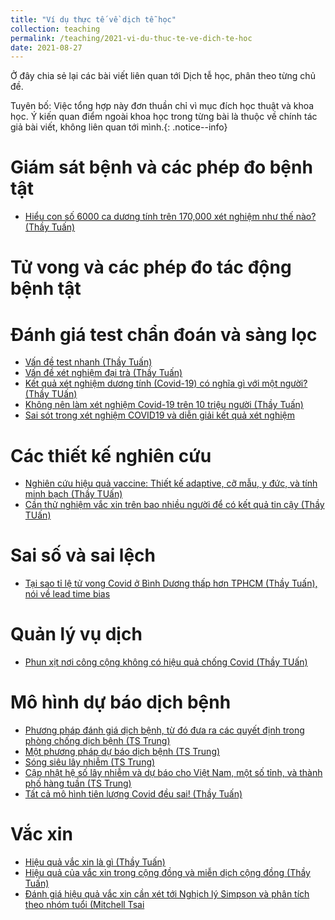 ```yaml
---
title: "Ví dụ thực tế về dịch tễ học"
collection: teaching
permalink: /teaching/2021-vi-du-thuc-te-ve-dich-te-hoc
date: 2021-08-27
---
```

Ở đây chia sẻ lại các bài viết liên quan tới Dịch tễ học, phân theo từng chủ đề. 

Tuyên bố: Việc tổng hợp này đơn thuần chỉ vì mục đích học thuật và khoa học. Ý kiến quan điểm ngoài khoa học trong từng bài là thuộc về chính tác giả bài viết, không liên quan tới mình.{: .notice--info}

Giám sát bệnh và các phép đo bệnh tật
=====
- [Hiểu con số 6000 ca dương tính trên 170,000 xét nghiệm như thế nào? (Thầy Tuấn)](https://nguyenvantuan.info/2021/08/26/hieu-con-so-6000-ca-duong-tinh-tren-170000-xet-nghiem-nhu-the-nao/)


Tử vong và các phép đo tác động bệnh tật
=====

Đánh giá test chẩn đoán và sàng lọc
=====
- [Vấn đề test nhanh (Thầy Tuấn)](https://nguyenvantuan.info/2021/08/19/van-de-test-nhanh/)
- [Vấn đề xét nghiệm đại trà (Thầy Tuấn)](https://nguyenvantuan.info/2021/08/22/van-de-xet-nghiem-dai-tra/)
- [Kết quả xét nghiệm dương tính (Covid-19) có nghĩa gì với một người? (Thầy TUấn)](https://nguyenvantuan.info/2021/07/23/ket-qua-xet-nghiem-duong-tinh-covid-19-co-nghia-gi-voi-mot-nguoi/)
- [Không nên làm xét nghiệm Covid-19 trên 10 triệu người (Thầy Tuấn)](https://nguyenvantuan.info/2021/07/08/co-nen-lam-xet-nghiem-covid-19-tren-10-trieu-nguoi/)
- [Sai sót trong xét nghiệm COVID19 và diễn giải kết quả xét nghiệm](https://nguyenvantuan.info/2021/07/06/sai-sot-trong-xet-nghiem-covid-19-va-dien-giai-ket-qua-xet-nghiem/)

Các thiết kế nghiên cứu
=====
- [Nghiên cứu hiệu quả vaccine: Thiết kế adaptive, cỡ mẫu, y đức, và tính minh bạch (Thầy TUấn)](https://nguyenvantuan.info/2021/06/29/nghien-cuu-hieu-qua-vaccine-thiet-ke-adaptive-co-mau-y-duc-va-tinh-minh-bach/)
- [Cần thử nghiệm vắc xin trên bao nhiều người để có kết quả tin cậy (Thầy TUấn)](https://nguyenvantuan.info/2021/06/24/can-thu-nghiem-vaccine-tren-bao-nhieu-nguoi-de-co-ket-qua-tin-cay/)

Sai số và sai lệch
=====
- [Tại sao tỉ lệ tử vong Covid ở Bình Dương thấp hơn TPHCM (Thầy Tuấn), nói về lead time bias](https://nguyenvantuan.info/2021/09/01/tai-sao-ti-le-tu-vong-covid-o-binh-duong-thap-hon-tphcm/)

Quản lý vụ dịch
=====
- [Phun xịt nơi công cộng không có hiệu quả chống Covid (Thầy TUấn)](https://nguyenvantuan.info/2021/07/24/phun-xit-noi-cong-cong-khong-co-hieu-qua-chong-covid-19/)

Mô hình dự báo dịch bệnh
===================
- [Phương pháp đánh giá dịch bệnh, từ đó đưa ra các quyết định trong phòng chống dịch bệnh (TS Trung)](http://www.onyx.vn/covid/method.html)
- [Một phương pháp dự báo dịch bệnh (TS Trung)](http://onyx.vn/covid/predict.html)
- [Sóng siêu lây nhiễm (TS Trung)](http://onyx.vn/covid/ssln.html)
- [Cập nhật hệ số lây nhiễm và dự báo cho Việt Nam, một số tỉnh, và thành phố hàng tuần (TS Trung)](http://www.onyx.vn/covid/update.html)
- [Tất cả mô hình tiên lượng Covid đều sai! (Thầy Tuấn)](https://nguyenvantuan.info/2021/08/24/tat-ca-mo-hinh-tien-luong-covid-deu-sai/)

Vắc xin
======
- [Hiệu quả vắc xin là gì (Thầy Tuấn)](https://nguyenvantuan.info/2021/08/10/hieu-qua-vaccine-la-gi/)
- [Hiệu quả của vắc xin trong cộng đồng và miễn dịch cộng đồng (Thầy Tuấn)](https://nguyenvantuan.info/2021/08/02/hieu-qua-cua-vaccine-trong-cong-dong-va-y-nghia-mien-dich-cong-dong/)
- [Đánh giá hiệu quả vắc xin cần xét tới Nghịch lý Simpson và phân tích theo nhóm tuổi (Mitchell Tsai](https://qr.ae/pGavqg)
